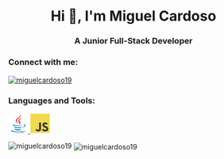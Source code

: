 <h1 align="center">Hi 👋, I'm Miguel Cardoso</h1>
<h3 align="center">A Junior Full-Stack Developer</h3>

<h3 align="left">Connect with me:</h3>
<p align="left">
<a href="https://linkedin.com/in/miguelcardoso19" target="blank"><img align="center" src="https://raw.githubusercontent.com/rahuldkjain/github-profile-readme-generator/master/src/images/icons/Social/linked-in-alt.svg" alt="miguelcardoso19" height="30" width="40" /></a>
</p>

<h3 align="left">Languages and Tools:</h3>
<p align="left"> <a href="https://www.java.com" target="_blank" rel="noreferrer"> <img src="https://raw.githubusercontent.com/devicons/devicon/master/icons/java/java-original.svg" alt="java" width="40" height="40"/> </a> <a href="https://developer.mozilla.org/en-US/docs/Web/JavaScript" target="_blank" rel="noreferrer"> <img src="https://raw.githubusercontent.com/devicons/devicon/master/icons/javascript/javascript-original.svg" alt="javascript" width="40" height="40"/> </a> </p>

<p><img align="left" src="https://github-readme-stats.vercel.app/api/top-langs?username=miguelcardoso19&show_icons=true&locale=en&layout=dracula" alt="miguelcardoso19" /></p>

<p>&nbsp;<img align="center" src="https://github-readme-stats.vercel.app/api?username=miguelcardoso19&show_icons=true&locale=en" alt="miguelcardoso19" /></p>
